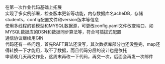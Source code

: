 在第一次作业代码基础上拓展<br>
实现了多实例部署，检查版本更新等功能，内存数据库名acheDB，存储students，config配置文件和version版本等信息<br>
使用多线程的锁模型和MYSQL数据源，可更改config.yaml文件改变端口，如MYSQL数据库的DSN和数据同步算法等，符合可插拔式配置<br>
通信协议继续用GIN<br>
代码还有一些问题，首先RAFT算法还没写，其次数据库部分也还没整完，map还得转换一下才能用，取不了数据，而且代码分层的设计也是依托<br>
申请晚几天再交作业，这周末再改一下代码，再交一次，后面会再发一次邮件

